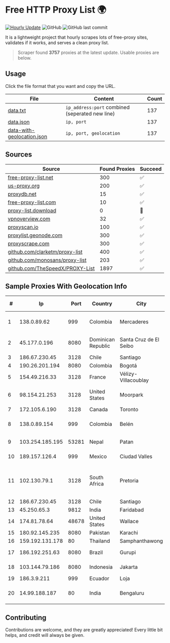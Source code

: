 
# Free HTTP Proxy List 🌍

[![Hourly Update](https://github.com/mertguvencli/http-proxy-list/actions/workflows/main.yml/badge.svg?branch=main)](https://github.com/mertguvencli/http-proxy-list/actions/workflows/main.yml)
![GitHub](https://img.shields.io/github/license/mertguvencli/http-proxy-list)
![GitHub last commit](https://img.shields.io/github/last-commit/mertguvencli/http-proxy-list)

It is a lightweight project that hourly scrapes lots of free-proxy sites, validates if it works, and serves a clean proxy list.


> Scraper found **3757** proxies at the latest update. Usable proxies are below.

## Usage

Click the file format that you want and copy the URL.


|File|Content|Count|
|----|-------|-----|
|[data.txt](https://raw.githubusercontent.com/mertguvencli/http-proxy-list/main/proxy-list/data.txt)|`ip_address:port` combined (seperated new line)|137|
|[data.json](https://raw.githubusercontent.com/mertguvencli/http-proxy-list/main/proxy-list/data.json)|`ip, port`|137|
|[data-with-geolocation.json](https://raw.githubusercontent.com/mertguvencli/http-proxy-list/main/proxy-list/data-with-geolocation.json)|`ip, port, geolocation`|137|

## Sources

|Source|Found Proxies|Succeed|
|------|-------------|-------|
|[free-proxy-list.net](https://free-proxy-list.net)|300|✅|
|[us-proxy.org](https://www.us-proxy.org)|200|✅|
|[proxydb.net](http://proxydb.net)|15|✅|
|[free-proxy-list.com](https://free-proxy-list.com/?page=&port=&type%5B%5D=http&type%5B%5D=https&up_time=0&search=Search)|10|✅|
|[proxy-list.download](https://www.proxy-list.download/HTTP)|0|🚫|
|[vpnoverview.com](https://vpnoverview.com/privacy/anonymous-browsing/free-proxy-servers)|32|✅|
|[proxyscan.io](https://www.proxyscan.io)|100|✅|
|[proxylist.geonode.com](https://proxylist.geonode.com/api/proxy-list?limit=300&page=1&sort_by=lastChecked&sort_type=desc&protocols=http,https)|300|✅|
|[proxyscrape.com](https://api.proxyscrape.com/v2/?request=displayproxies&protocol=http&timeout=10000&country=all&ssl=all&anonymity=all)|300|✅|
|[github.com/clarketm/proxy-list](https://raw.githubusercontent.com/clarketm/proxy-list/master/proxy-list-raw.txt)|400|✅|
|[github.com/monosans/proxy-list](https://raw.githubusercontent.com/monosans/proxy-list/main/proxies/http.txt)|203|✅|
|[github.com/TheSpeedX/PROXY-List](https://raw.githubusercontent.com/TheSpeedX/PROXY-List/master/http.txt)|1897|✅|


## Sample Proxies With Geolocation Info

|#|Ip|Port|Country|City|Internet Service Provider|
|-|--|----|-------|----|-------------------------|
|1|138.0.89.62|999|Colombia|Mercaderes|Dobleclick Software E Ingeneria|
|2|45.177.0.196|8080|Dominican Republic|Santa Cruz de El Seibo|CABLEVISION DEL CARIBE, EIRL|
|3|186.67.230.45|3128|Chile|Santiago|Entel Chile S.A.|
|4|190.26.201.194|8080|Colombia|Bogotá|ETB - Colombia|
|5|154.49.216.33|3128|France|Vélizy-Villacoublay|Cogent Communications|
|6|98.154.21.253|3128|United States|Moorpark|Charter Communications Inc|
|7|172.105.6.190|3128|Canada|Toronto|Linode, LLC|
|8|138.0.89.154|999|Colombia|Belén|Dobleclick Software E Ingeneria|
|9|103.254.185.195|53281|Nepal|Patan|WorldLink Communications|
|10|189.157.126.4|999|Mexico|Ciudad Valles|Uninet S.A. de C.V|
|11|102.130.79.1|3128|South Africa|Pretoria|Adnexus Celerity Networks (Proprietary) Limited|
|12|186.67.230.45|3128|Chile|Santiago|Entel Chile S.A.|
|13|45.250.65.3|9812|India|Faridabad|Abc|
|14|174.81.78.64|48678|United States|Wallace|Charter Communications|
|15|180.92.145.235|8080|Pakistan|Karachi|Fiberlink|
|16|159.192.131.178|80|Thailand|Samphanthawong|CAT-BB|
|17|186.192.251.63|8080|Brazil|Gurupi|Conectlan Internet|
|18|103.144.79.186|8080|Indonesia|Jakarta|PT. Indonesia Comnets Plus|
|19|186.3.9.211|999|Ecuador|Loja|Telconet S.A|
|20|14.99.188.187|80|India|Bengaluru|Tata Teleservices LTD|



## Contributing

Contributions are welcome, and they are greatly appreciated! Every
little bit helps, and credit will always be given.

